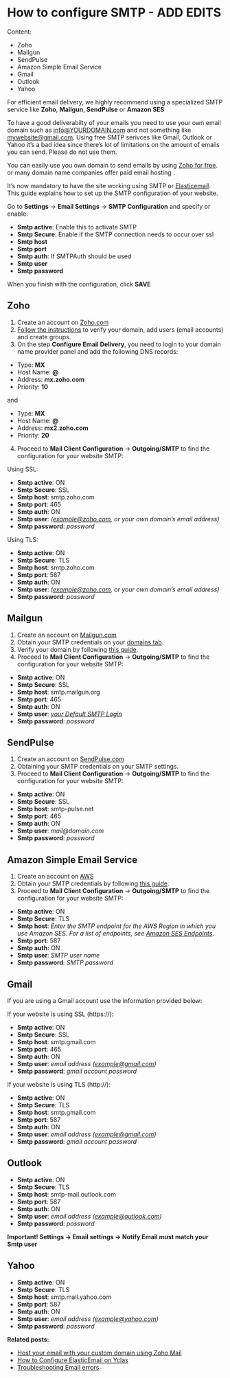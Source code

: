 # How to configure SMTP - ADD EDITS
Content:
-   Zoho
-   Mailgun
-   SendPulse
-   Amazon Simple Email Service
-   Gmail
-   Outlook
-   Yahoo

For efficient email delivery, we highly recommend using a specialized SMTP service like  **Zoho**,  **Mailgun**,  **SendPulse**  or  **Amazon SES**

To have a good deliverabilty of your emails you need to use your own email domain such as info@YOURDOMAIN.com and not something like mywebsite@gmail.com. Using free SMTP serivces like Gmail, Outlook or Yahoo it’s a bad idea since there’s lot of limitations on the amount of emails you can send. Please do not use them.

You can easily use you own domain to send emails by using  [Zoho for free](Email-settings-host-email-with-custom-domain.md). or many domain name companies offer paid email hosting .

It’s now mandatory to have the site working using SMTP or  [Elasticemail](Email-settings-elasticemail.md). This guide explains how to set up the SMTP configuration of your website.

Go to  **Settings**  ->  **Email Settings**  ->  **SMTP Configuration**  and specify or enable:

-   **Smtp active**: Enable this to activate SMTP
-   **Smtp Secure**: Enable if the SMTP connection needs to occur over ssl
-   **Smtp host**
-   **Smtp port**
-   **Smtp auth**: If SMTPAuth should be used
-   **Smtp user**
-   **Smtp password**

When you finish with the configuration, click  **SAVE**

## Zoho

1. Create an account on  [Zoho.com](https://www.zoho.com/signup.html)  
2.  [Follow the instructions](Email-settings-host-email-with-custom-domain.md)  to verify your domain, add users (email accounts) and create groups.  
3. On the step  **Configure Email Delivery**, you need to login to your domain name provider panel and add the following DNS records:

-   Type:  **MX**
-   Host Name:  **@**
-   Address:  **mx.zoho.com**
-   Priority:  **10**

and

-   Type:  **MX**
-   Host Name:  **@**
-   Address:  **mx2.zoho.com**
-   Priority:  **20**

4. Proceed to  **Mail Client Configuration**  ->  **Outgoing/SMTP**  to find the configuration for your website SMTP:

Using SSL:

-   **Smtp active**: ON
-   **Smtp Secure**: SSL
-   **Smtp host**: smtp.zoho.com
-   **Smtp port**: 465
-   **Smtp auth**: ON
-   **Smtp user**:  _(example@zoho.com, or your own domain’s email address)_
-   **Smtp password**:  _password_

Using TLS:

-   **Smtp active**: ON
-   **Smtp Secure**: TLS
-   **Smtp host**: smtp.zoho.com
-   **Smtp port**: 587
-   **Smtp auth**: ON
-   **Smtp user**:  _(example@zoho.com, or your own domain’s email address)_
-   **Smtp password**:  _password_

## Mailgun

1. Create an account on  [Mailgun.com](https://www.mailgun.com/smtp)  
2. Obtain your SMTP credentials on your  [domains tab](https://app.mailgun.com/app/domains).  
3. Verify your domain by following  [this guide](https://documentation.mailgun.com/en/latest/quickstart-sending.html#verify-your-domain).  
4. Proceed to  **Mail Client Configuration**  ->  **Outgoing/SMTP**  to find the configuration for your website SMTP:

-   **Smtp active**: ON
-   **Smtp Secure**: SSL
-   **Smtp host**: smtp.mailgun.org
-   **Smtp port**: 465
-   **Smtp auth**: ON
-   **Smtp user**:  _[your Default SMTP Login](https://app.mailgun.com/app/domains)_
-   **Smtp password**:  _password_

## SendPulse

1. Create an account on  [SendPulse.com](https://sendpulse.com/prices/smtp)  
2. Obtaining your SMTP credentials on your SMTP settings.    
3. Proceed to  **Mail Client Configuration**  ->  **Outgoing/SMTP**  to find the configuration for your website SMTP:

-   **Smtp active**: ON
-   **Smtp Secure**: SSL
-   **Smtp host**: smtp-pulse.net
-   **Smtp port**: 465
-   **Smtp auth**: ON
-   **Smtp user**:  _mail@domain.com_
-   **Smtp password**:  _password_

## Amazon Simple Email Service

1. Create an account on  [AWS](https://aws.amazon.com/ses/)  
2. Obtain your SMTP credentials by following  [this guide](https://docs.aws.amazon.com/ses/latest/DeveloperGuide/smtp-credentials.html).  
3. Proceed to  **Mail Client Configuration**  ->  **Outgoing/SMTP**  to find the configuration for your website SMTP:

-   **Smtp active**: ON
-   **Smtp Secure**: TLS
-   **Smtp host**:  _Enter the SMTP endpoint for the AWS Region in which you use Amazon SES. For a list of endpoints, see  [Amazon SES Endpoints](https://docs.aws.amazon.com/ses/latest/DeveloperGuide/regions.html#region-endpoints)._
-   **Smtp port**: 587
-   **Smtp auth**: ON
-   **Smtp user**:  _SMTP user name_
-   **Smtp password**:  _SMTP password_

## Gmail

If you are using a Gmail account use the information provided below:

If your website is using SSL (https://):

-   **Smtp active**: ON
-   **Smtp Secure**: SSL
-   **Smtp host**: smtp.gmail.com
-   **Smtp port**: 465
-   **Smtp auth**: ON
-   **Smtp user**:  _email address (example@gmail.com)_
-   **Smtp password**:  _gmail account password_

If your website is using TLS (http://):

-   **Smtp active**: ON
-   **Smtp Secure**: TLS
-   **Smtp host**: smtp.gmail.com
-   **Smtp port**: 587
-   **Smtp auth**: ON
-   **Smtp user**:  _email address (example@gmail.com)_
-   **Smtp password**:  _gmail account password_

## Outlook

-   **Smtp active**: ON
-   **Smtp Secure**: TLS
-   **Smtp host**: smtp-mail.outlook.com
-   **Smtp port**: 587
-   **Smtp auth**: ON
-   **Smtp user**:  _email address (example@outlook.com)_
-   **Smtp password**:  _password_

**Important! Settings -> Email settings -> Notify Email must match your Smtp user**

## Yahoo

-   **Smtp active**: ON
-   **Smtp Secure**: TLS
-   **Smtp host**: smtp.mail.yahoo.com
-   **Smtp port**: 587
-   **Smtp auth**: ON
-   **Smtp user**:  _email address (example@yahoo.com)_
-   **Smtp password**:  _password_

  
**Related posts:**

-   [Host your email with your custom domain using Zoho Mail](Email-settings-host-email-with-custom-domain.md)
-   [How to Configure ElasticEmail on Yclas](Email-settings-elasticemail.md)
-   [Troubleshooting Email errors](Email-settings-troubleshooting-email-errors.md)


